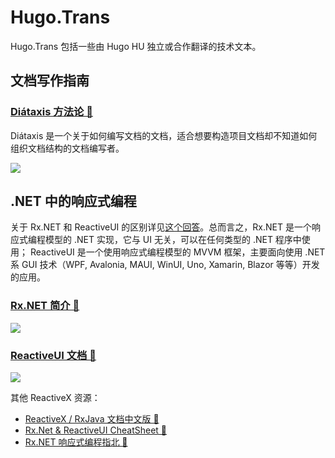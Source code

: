# Hugo.Trans

Hugo.Trans 包括一些由 Hugo HU 独立或合作翻译的技术文本。

## 文档写作指南

### [Diátaxis 方法论 🔗](./Diátaxis/)

Diátaxis 是一个关于如何编写文档的文档，适合想要构造项目文档却不知道如何组织文档结构的文档编写者。

![](../Hugo.Figure/Hugo.Trans/diataxis_zh-CN.jpg)

## .NET 中的响应式编程

关于 Rx.NET 和 ReactiveUI 的区别详见[这个回答](https://stackoverflow.com/questions/34727584/reactiveui-rxui-vs-reactive-extensions)。总而言之，Rx.NET 是一个响应式编程模型的 .NET 实现，它与 UI 无关，可以在任何类型的 .NET 程序中使用； ReactiveUI 是一个使用响应式编程模型的 MVVM 框架，主要面向使用 .NET 系 GUI 技术（WPF, Avalonia, MAUI, WinUI, Uno, Xamarin, Blazor 等等）开发的应用。

### [Rx.NET 简介 🔗](./Rx.NET%20简介/)

![](../Hugo.Figure/Hugo.Trans//introtorx.jpg)

### [ReactiveUI 文档 🔗](./ReactiveUI%20文档/)

![](../Hugo.Figure/Hugo.Trans/reactiveui.jpg)

其他 ReactiveX 资源：

* [ReactiveX / RxJava 文档中文版 🔗](https://mcxiaoke.gitbooks.io/rxdocs/content/)
* [Rx.Net & ReactiveUI CheatSheet 🔗](https://github.com/cabauman/Rx.Net-ReactiveUI-CheatShee)
* [Rx.NET 响应式编程指北 🔗](https://kyocius.github.io/tags/rx.net-tutorial/)
